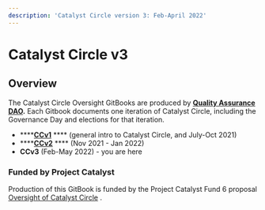 ```yaml
---
description: 'Catalyst Circle version 3: Feb-April 2022'
---
```


# Catalyst Circle v3

## Overview <a href="#overview" id="overview"></a>

The Catalyst Circle Oversight GitBooks are produced by [**Quality Assurance DAO**](https://quality-assurance-dao.github.io/)**.** Each Gitbook documents one iteration of Catalyst Circle, including the Governance Day and elections for that iteration.

* ****[**CCv1**](https://catalyst-swarm.gitbook.io/catalyst-circle/) **** (general intro to Catalyst Circle, and July-Oct 2021)
* ****[**CCv2**](https://quality-assurance-dao.gitbook.io/catalyst-circle-oversight-v2/) **** (Nov 2021 - Jan 2022)
* **CCv3** (Feb-May 2022) - you are here

### Funded by Project Catalyst

Production of this GitBook is funded by the Project Catalyst Fund 6 proposal [Oversight of Catalyst Circle](https://cardano.ideascale.com/c/idea/370088) .
